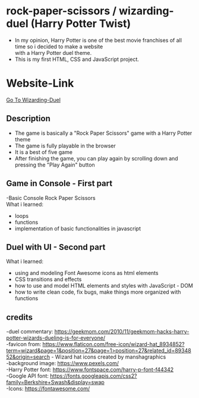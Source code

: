# rock-paper-scissors / wizarding-duel (Harry Potter Twist)
* In my opinion, Harry Potter is one of the best movie franchises of all time so i decided to make a website<br /> with a Harry Potter duel theme. <br />
* This is my first HTML, CSS and JavaScript project.

# Website-Link
[Go To Wizarding-Duel]()

## Description ##
* The game is basically a "Rock Paper Scissors" game with a Harry Potter theme
* The game is fully playable in the browser
* It is a best of five game
* After finishing the game, you can play again by scrolling down and pressing the "Play Again" button 

## Game in Console - First part ##
-Basic Console Rock Paper Scissors <br />
What i learned: <br />
* loops <br />
* functions <br />
* implementation of basic functionalities in javascript <br />

## Duel with UI - Second part ##
What i learned: <br />
* using and modeling Font Awesome icons as html elements
* CSS transitions and effects
* how to use and model HTML elements and styles with JavaScript - DOM 
* how to write clean code, fix bugs, make things more organized with functions

## credits ##
-duel commentary: https://geekmom.com/2010/11/geekmom-hacks-harry-potter-wizards-dueling-is-for-everyone/ <br />
-favicon from: https://www.flaticon.com/free-icon/wizard-hat_8934852?term=wizard&page=1&position=27&page=1>position=27&related_id=8934852&origin=search - Wizard hat icons created by manshagraphics <br />
-background image: https://www.pexels.com/ <br />
-Harry Potter font: https://www.fontspace.com/harry-p-font-f44342 <br />
-Google API font: https://fonts.googleapis.com/css2?family=Berkshire+Swash&display=swap <br />
-Icons: https://fontawesome.com/ <br />
